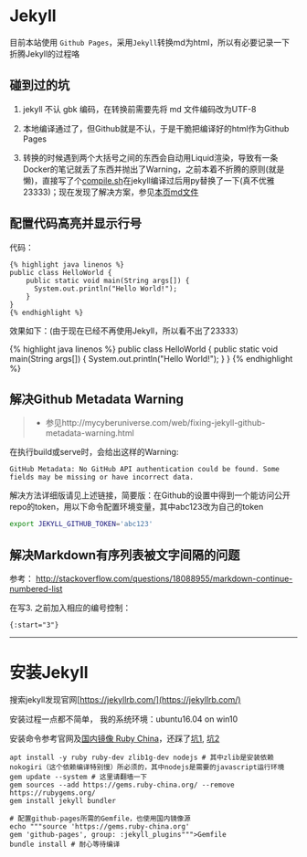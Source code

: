 

# Jekyll

目前本站使用 `Github Pages`，采用`Jekyll`转换md为html，所以有必要记录一下折腾Jekyll的过程咯

## 碰到过的坑

1. jekyll 不认 gbk 编码，在转换前需要先将 md 文件编码改为UTF-8

1. 本地编译通过了，但Github就是不认，于是干脆把编译好的html作为Github Pages

1. 转换的时候遇到两个大括号之间的东西会自动用Liquid渲染，导致有一条Docker的笔记就丢了东西并抛出了Warning，之前本着不折腾的原则(就是懒)，直接写了个[compile.sh](compile.sh)在jekyll编译过后用py替换了一下(真不优雅23333)；现在发现了解决方案，参见[本页md文件](Jekyll.md)

## 配置代码高亮并显示行号

代码：

```liquid
{% highlight java linenos %}
public class HelloWorld {
    public static void main(String args[]) {
      System.out.println("Hello World!");
    }
}
{% endhighlight %}
```

效果如下：(由于现在已经不再使用Jekyll，所以看不出了23333）

{% highlight java linenos %}
public class HelloWorld {
    public static void main(String args[]) {
      System.out.println("Hello World!");
    }
}
{% endhighlight %}

## 解决Github Metadata Warning

>* 参见http://mycyberuniverse.com/web/fixing-jekyll-github-metadata-warning.html

在执行build或serve时，会给出这样的Warning:

```
GitHub Metadata: No GitHub API authentication could be found. Some fields may be missing or have incorrect data.
```

解决方法详细版请见上述链接，简要版：在Github的设置中得到一个能访问公开repo的token，用以下命令配置环境变量，其中abc123改为自己的token

```bash
export JEKYLL_GITHUB_TOKEN='abc123'
```

## 解决Markdown有序列表被文字间隔的问题

参考： http://stackoverflow.com/questions/18088955/markdown-continue-numbered-list

在写3. 之前加入相应的编号控制：

```
{:start="3"}
```

----

# 安装Jekyll

搜索jekyll发现官网[https://jekyllrb.com/](https://jekyllrb.com/)

安装过程一点都不简单， 我的系统环境：ubuntu16.04 on win10

安装命令参考官网及[国内镜像 Ruby China](https://gems.ruby-china.org/)，还踩了[坑1](https://stackoverflow.com/questions/4304438/gem-install-failed-to-build-gem-native-extension-cant-find-header-files), [坑2](https://github.com/flapjack/omnibus-flapjack/issues/72)

```
apt install -y ruby ruby-dev zlib1g-dev nodejs # 其中zlib是安装依赖nokogiri（这个依赖编译特别慢）所必须的，其中nodejs是需要的javascript运行环境
gem update --system # 这里请翻墙一下
gem sources --add https://gems.ruby-china.org/ --remove https://rubygems.org/
gem install jekyll bundler

# 配置github-pages所需的Gemfile，也使用国内镜像源
echo """source 'https://gems.ruby-china.org'
gem 'github-pages', group: :jekyll_plugins""">Gemfile
bundle install # 耐心等待编译
```